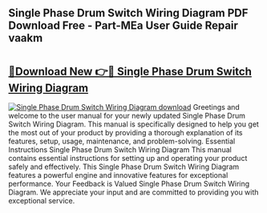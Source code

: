 ## Single Phase Drum Switch Wiring Diagram PDF Download Free - Part-MEa User Guide Repair vaakm

# <h2><a href="http://dft6yx.blite.top/?on=Single+Phase+Drum+Switch+Wiring+Diagram">🔗Download New 👉🔴 Single Phase Drum Switch Wiring Diagram</a></h2>

[![Single Phase Drum Switch Wiring Diagram download](https://i.imgur.com/lujVjoI.png)](http://dft6yx.blite.top/?on=Single+Phase+Drum+Switch+Wiring+Diagram)
Greetings and welcome to the user manual for your newly updated Single Phase Drum Switch Wiring Diagram. This manual is specifically designed to help you get the most out of your product by providing a thorough explanation of its features, setup, usage, maintenance, and problem-solving. Essential Instructions Single Phase Drum Switch Wiring Diagram This manual contains essential instructions for setting up and operating your product safely and effectively. This Single Phase Drum Switch Wiring Diagram features a powerful engine and innovative features for exceptional performance. Your Feedback is Valued Single Phase Drum Switch Wiring Diagram. We appreciate your input and are committed to providing you with exceptional service.
